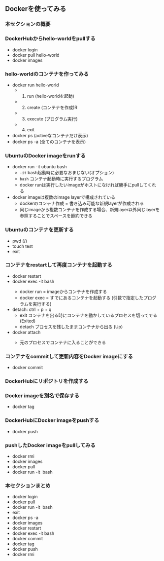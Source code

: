 ## Dockerを使ってみる

### 本セクションの概要

### DockerHubからhello-worldをpullする
- docker login
- docker pull hello-world
- docker images

### hello-worldのコンテナを作ってみる
- docker run hello-world
    - 1. run (hello-worldを起動)
    - 2. create (コンテナを作成)R
    - 3. execute (プログラム実行)
    - 4. exit
- docker ps (activeなコンテナだけ表示)
- docker ps -a (全てのコンテナを表示)

### UbuntuのDocker imageをrunする
- docker run -it ubuntu bash
    - `-it` bash起動時に必要なおまじない(オプション)
    - `bash` コンテナ起動時に実行するプログラム
    - docker runは実行したいimageがホストになければ勝手にpullしてくれる
- docker imageは複数のimage layerで構成されている
    - dockerのコンテナ作成 = 書き込み可能な新規layerが作成される
    - 同じimageから複数コンテナを作成する場合、新規layer以外同じlayerを参照することでスペースを節約できる

### Ubuntuのコンテナを更新する
- pwd (/)
- touch test
- exit

### コンテナをrestartして再度コンテナを起動する
- docker restart <container>
- docker exec -it <container> bash
    - docker run = imageからコンテナを作成する
    - docker exec = すでにあるコンテナを起動する (引数で指定したプログラムを実行する)
- detach: ctrl + p + q
    - exit コンテナを出る時にコンテナを動かしているプロセスを切ってでる (Exited)
    - detach プロセスを残したままコンテナから出る (Up)
- docker attach <container>
    - 元のプロセスでコンテナに入ることができる

### コンテナをcommitして更新内容をDocker imageにする
- docker commit <container> <new image>

### DockerHubにリポジトリを作成する

### Docker imageを別名で保存する
- docker tag <source> <target>

### DockerHubにDocker imageをpushする
- docker push <image>

### pushしたDocker imageをpullしてみる
- docker rmi <image>
- docker images
- docker pull <image>
- docker run -it <image> bash

### 本セクションまとめ
- docker login
- docker pull <image>
- docker run -it <image> bash
- exit
- docker ps -a
- docker images
- docker restart <container>
- docker exec -it <container> bash
- docker commit <container> <image>
- docker tag <source> <target>
- docker push <image>
- docker rmi <image>

